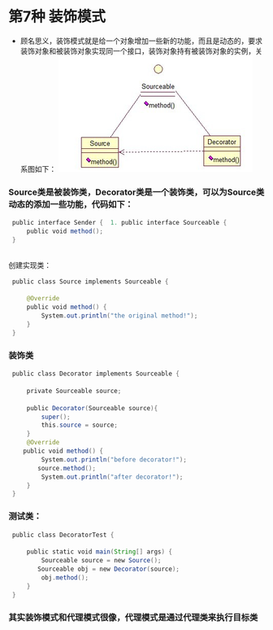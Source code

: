 # 第7种 装饰模式
* 顾名思义，装饰模式就是给一个对象增加一些新的功能，而且是动态的，要求装饰对象和被装饰对象实现同一个接口，装饰对象持有被装饰对象的实例，关系图如下：
![装饰模式](/java23种设计模式/img/decorator.png)
### Source类是被装饰类，Decorator类是一个装饰类，可以为Source类动态的添加一些功能，代码如下：
```java  
 public interface Sender {  1. public interface Sourceable {  
     public void method();  
 }  
   
```
创建实现类：
```java 
 public class Source implements Sourceable {  
   
     @Override  
     public void method() {  
         System.out.println("the original method!");  
     }  
 }  
```
### 装饰类
```java 
 public class Decorator implements Sourceable {  
   
     private Sourceable source;  
      
     public Decorator(Sourceable source){  
         super();  
         this.source = source;  
     }  
     @Override  
    public void method() {  
         System.out.println("before decorator!");  
        source.method();  
         System.out.println("after decorator!");  
     }  
 }  
```
### 测试类：
```java
 public class DecoratorTest {  
   
     public static void main(String[] args) {  
         Sourceable source = new Source();  
        Sourceable obj = new Decorator(source);  
         obj.method();  
     }  
 }
```
### 其实装饰模式和代理模式很像，代理模式是通过代理类来执行目标类  
